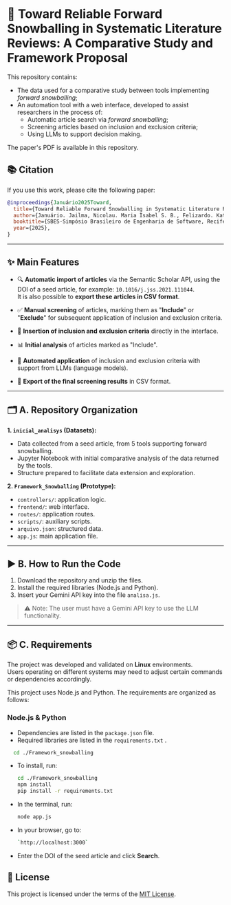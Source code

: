 # 🧠 Toward Reliable Forward Snowballing in Systematic Literature Reviews: A Comparative Study and Framework Proposal

This repository contains:

- The data used for a comparative study between tools implementing *forward snowballing*;
- An automation tool with a web interface, developed to assist researchers in the process of:
  - Automatic article search via *forward snowballing*;
  - Screening articles based on inclusion and exclusion criteria;
  - Using LLMs to support decision making.

The paper's PDF is available in this repository.

## 📚 Citation

If you use this work, please cite the following paper:

```bibtex
@inproceedings{Januário2025Toward,
  title={Toward Reliable Forward Snowballing in Systematic Literature Reviews: A Comparative Study and Framework Proposal},
  author={Januário. Jailma, Nicolau. Maria Isabel S. B., Felizardo. Katia, Pereira. Juliana Alves},
  booktitle={SBES-Simpósio Brasileiro de Engenharia de Software, Recife, PE },
  year={2025},
}
```
---


## ✨ Main Features

- 🔍 **Automatic import of articles** via the Semantic Scholar API, using the DOI of a seed article, for example: `10.1016/j.jss.2021.111044`.  
  It is also possible to **export these articles in CSV format**.

- ✅ **Manual screening** of articles, marking them as "**Include**" or "**Exclude**" for subsequent application of inclusion and exclusion criteria.

- 📝 **Insertion of inclusion and exclusion criteria** directly in the interface.

- 📊 **Initial analysis** of articles marked as "Include".

- 🤖 **Automated application** of inclusion and exclusion criteria with support from LLMs (language models).

- 📄 **Export of the final screening results** in CSV format.

---

## 🗂️ A. Repository Organization

**1. `inicial_analisys` (Datasets):**
- Data collected from a seed article, from 5 tools supporting forward snowballing.
- Jupyter Notebook with initial comparative analysis of the data returned by the tools.
- Structure prepared to facilitate data extension and exploration.

**2. `Framework_Snowballing` (Prototype):**
- `controllers/`: application logic.
- `frontend/`: web interface.
- `routes/`: application routes.
- `scripts/`: auxiliary scripts.
- `arquivo.json`: structured data.
- `app.js`: main application file.

---

## ▶️ B. How to Run the Code

1. Download the repository and unzip the files.
2. Install the required libraries (Node.js and Python).
3. Insert your Gemini API key into the file `analisa.js`.

> ⚠️ Note: The user must have a Gemini API key to use the LLM functionality.

---

## 📦 C. Requirements

The project was developed and validated on **Linux** environments.  
Users operating on different systems may need to adjust certain commands or dependencies accordingly.

This project uses Node.js and Python. The requirements are organized as follows:

### Node.js & Python
- Dependencies are listed in the `package.json` file.
- Required libraries are listed in the `requirements.txt` .
```bash
  cd ./Framework_snowballing
  ```
- To install, run:
  ```bash
  cd ./Framework_snowballing
  npm install
  pip install -r requirements.txt
  ```
- In the terminal, run:
   ```bash
   node app.js
  ```
- In your browser, go to: 
  ```bash
  `http://localhost:3000`
  ```
- Enter the DOI of the seed article and click **Search**.

## 📄 License

This project is licensed under the terms of the [MIT License](LICENSE).
